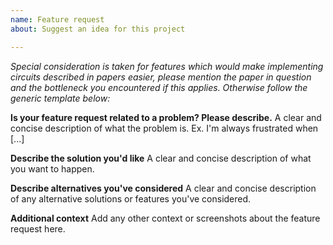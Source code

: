 ```yaml
---
name: Feature request
about: Suggest an idea for this project

---
```


_Special consideration is taken for features which would make implementing circuits described in papers easier, please mention the paper in question and the bottleneck you encountered if this applies. Otherwise follow the generic template below:_

**Is your feature request related to a problem? Please describe.**
A clear and concise description of what the problem is. Ex. I'm always frustrated when [...]

**Describe the solution you'd like**
A clear and concise description of what you want to happen.

**Describe alternatives you've considered**
A clear and concise description of any alternative solutions or features you've considered.

**Additional context**
Add any other context or screenshots about the feature request here.
